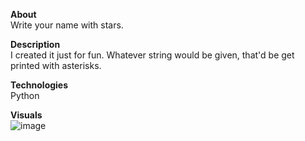 <b>About</b><br>
Write your name with stars.

<b>Description</b><br>
I created it just for fun. Whatever string would be given, that'd be get printed with asterisks.

<b>Technologies</b><br>
Python

<b>Visuals</b><br>
![image](https://user-images.githubusercontent.com/77866164/110221362-edd22380-7e99-11eb-9931-884df5e0fc12.png)
